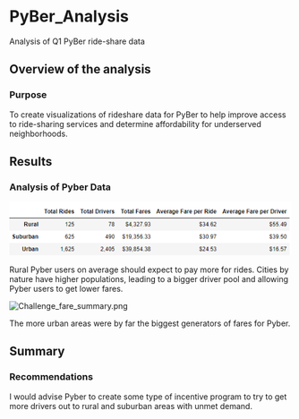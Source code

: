 # PyBer_Analysis
Analysis of Q1 PyBer ride-share data

## Overview of the analysis

### Purpose
To create visualizations of rideshare data for PyBer to help improve access to ride-sharing services and determine affordability for underserved neighborhoods.

## Results 

### Analysis of Pyber Data 

![analysis/Pyber_summary.png](analysis/Pyber_summary.png)

Rural Pyber users on average should expect to pay more for rides. Cities by nature have higher populations, leading to a bigger driver pool and allowing Pyber users to get lower fares. 

![Challenge_fare_summary.png](Challenge_fare_summary.png)

The more urban areas were by far the biggest generators of fares for Pyber.

## Summary 

### Recommendations 
I would advise Pyber to create some type of incentive program to try to get more drivers out to rural and suburban areas with unmet demand. 


